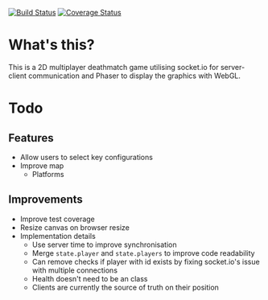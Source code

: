 [![Build Status](https://travis-ci.org/jackharvey1/pewpew.svg?branch=master)](https://travis-ci.org/jackharvey1/pewpew)
[![Coverage Status](https://coveralls.io/repos/github/jackharvey1/pewpew/badge.svg?branch=master)](https://coveralls.io/github/jackharvey1/pewpew?branch=master)

# What's this?
This is a 2D multiplayer deathmatch game utilising socket.io for server-client communication and Phaser to display the graphics with WebGL.

# Todo
## Features
- Allow users to select key configurations
- Improve map
  - Platforms

## Improvements
- Improve test coverage
- Resize canvas on browser resize
- Implementation details
  - Use server time to improve synchronisation
  - Merge `state.player` and `state.players` to improve code readability
  - Can remove checks if player with id exists by fixing socket.io's issue with multiple connections
  - Health doesn't need to be an class
  - Clients are currently the source of truth on their position
